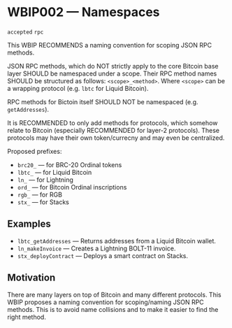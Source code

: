 # WBIP002 — Namespaces

`accepted` `rpc`

This WBIP RECOMMENDS a naming convention for scoping JSON RPC methods.

JSON RPC methods, which do NOT strictly apply to the core Bitcoin base layer SHOULD be namespaced under a scope. Their RPC method names SHOULD be structured as follows: `<scope>_<method>`. Where `<scope>` can be a wrapping protocol (e.g. `lbtc` for Liquid Bitcoin).

RPC methods for Bictoin itself SHOULD NOT be namespaced (e.g. `getAddresses`).

It is RECOMMENDED to only add methods for protocols, which somehow relate to Bitcoin (especially RECOMMENDED for layer-2 protocols). These protocols may have their own token/currecny and may even be centralized.

Proposed prefixes:

- `brc20_` — for BRC-20 Ordinal tokens
- `lbtc_` — for Liquid Bitcoin
- `ln_` — for Lightning
- `ord_` — for Bitcoin Ordinal inscriptions
- `rgb_` — for RGB
- `stx_` — for Stacks

## Examples

- `lbtc_getAddresses` — Returns addresses from a Liquid Bitcoin wallet.
- `ln_makeInvoice` — Creates a Lightning BOLT-11 invoice.
- `stx_deployContract` — Deploys a smart contract on Stacks.

## Motivation

There are many layers on top of Bitcoin and many different protocols. This WBIP proposes a naming convention for scoping/naming JSON RPC methods. This is to avoid name collisions and to make it easier to find the right method.
